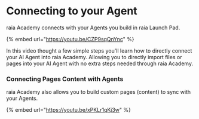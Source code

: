 # Connecting to your Agent

raia Academy connects with your Agents you build in raia Launch Pad.&#x20;

{% embed url="https://youtu.be/CZP9sqQnYnc" %}

In this video thought a few simple steps you'll learn how to directly connect your AI Agent into raia Academy. Allowing you to directly import files or pages into your AI Agent with no extra steps needed through raia Academy.

### Connecting Pages Content with Agents

raia Academy also allows you to build custom pages (content) to sync with your Agents.

{% embed url="https://youtu.be/xPKLr1qKj3w" %}

